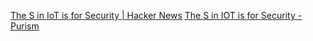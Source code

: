 
[The S in IoT is for Security | Hacker News](https://news.ycombinator.com/item?id=26540007)
[The S in IOT is for Security - Purism](https://puri.sm/posts/the-s-in-iot-is-for-security/)
